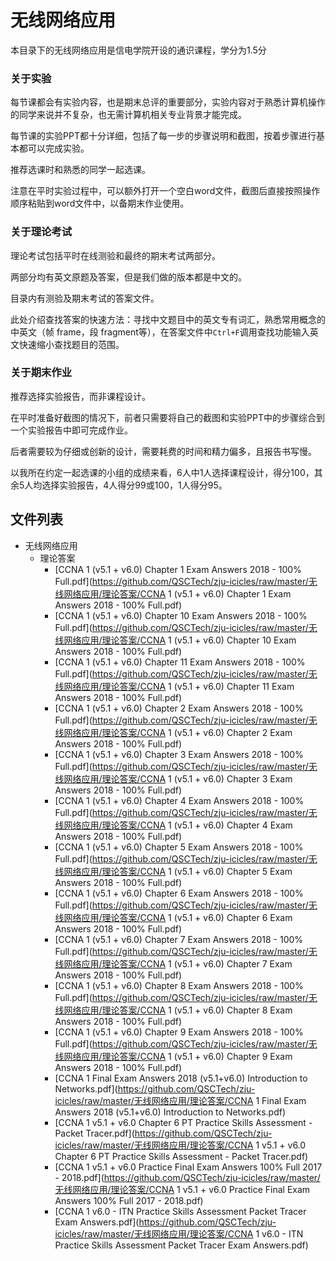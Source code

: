 # 无线网络应用

本目录下的无线网络应用是信电学院开设的通识课程，学分为1.5分

### 关于实验

每节课都会有实验内容，也是期末总评的重要部分，实验内容对于熟悉计算机操作的同学来说并不复杂，也无需计算机相关专业背景才能完成。

每节课的实验PPT都十分详细，包括了每一步的步骤说明和截图，按着步骤进行基本都可以完成实验。

推荐选课时和熟悉的同学一起选课。

注意在平时实验过程中，可以额外打开一个空白word文件，截图后直接按照操作顺序粘贴到word文件中，以备期末作业使用。

### 关于理论考试

理论考试包括平时在线测验和最终的期末考试两部分。

两部分均有英文原题及答案，但是我们做的版本都是中文的。

目录内有测验及期末考试的答案文件。

此处介绍查找答案的快速方法：寻找中文题目中的英文专有词汇，熟悉常用概念的中英文（帧 frame，段 fragment等），在答案文件中`Ctrl+F`调用查找功能输入英文快速缩小查找题目的范围。

### 关于期末作业

推荐选择实验报告，而非课程设计。

在平时准备好截图的情况下，前者只需要将自己的截图和实验PPT中的步骤综合到一个实验报告中即可完成作业。

后者需要较为仔细或创新的设计，需要耗费的时间和精力偏多，且报告书写慢。

以我所在约定一起选课的小组的成绩来看，6人中1人选择课程设计，得分100，其余5人均选择实验报告，4人得分99或100，1人得分95。

## 文件列表

- 无线网络应用
    - 理论答案
        - [CCNA 1 (v5.1 + v6.0) Chapter 1 Exam Answers 2018 - 100% Full.pdf](https://github.com/QSCTech/zju-icicles/raw/master/无线网络应用/理论答案/CCNA 1 (v5.1 + v6.0) Chapter 1 Exam Answers 2018 - 100% Full.pdf)
        - [CCNA 1 (v5.1 + v6.0) Chapter 10 Exam Answers 2018 - 100% Full.pdf](https://github.com/QSCTech/zju-icicles/raw/master/无线网络应用/理论答案/CCNA 1 (v5.1 + v6.0) Chapter 10 Exam Answers 2018 - 100% Full.pdf)
        - [CCNA 1 (v5.1 + v6.0) Chapter 11 Exam Answers 2018 - 100% Full.pdf](https://github.com/QSCTech/zju-icicles/raw/master/无线网络应用/理论答案/CCNA 1 (v5.1 + v6.0) Chapter 11 Exam Answers 2018 - 100% Full.pdf)
        - [CCNA 1 (v5.1 + v6.0) Chapter 2 Exam Answers 2018 - 100% Full.pdf](https://github.com/QSCTech/zju-icicles/raw/master/无线网络应用/理论答案/CCNA 1 (v5.1 + v6.0) Chapter 2 Exam Answers 2018 - 100% Full.pdf)
        - [CCNA 1 (v5.1 + v6.0) Chapter 3 Exam Answers 2018 - 100% Full.pdf](https://github.com/QSCTech/zju-icicles/raw/master/无线网络应用/理论答案/CCNA 1 (v5.1 + v6.0) Chapter 3 Exam Answers 2018 - 100% Full.pdf)
        - [CCNA 1 (v5.1 + v6.0) Chapter 4 Exam Answers 2018 - 100% Full.pdf](https://github.com/QSCTech/zju-icicles/raw/master/无线网络应用/理论答案/CCNA 1 (v5.1 + v6.0) Chapter 4 Exam Answers 2018 - 100% Full.pdf)
        - [CCNA 1 (v5.1 + v6.0) Chapter 5 Exam Answers 2018 - 100% Full.pdf](https://github.com/QSCTech/zju-icicles/raw/master/无线网络应用/理论答案/CCNA 1 (v5.1 + v6.0) Chapter 5 Exam Answers 2018 - 100% Full.pdf)
        - [CCNA 1 (v5.1 + v6.0) Chapter 6 Exam Answers 2018 - 100% Full.pdf](https://github.com/QSCTech/zju-icicles/raw/master/无线网络应用/理论答案/CCNA 1 (v5.1 + v6.0) Chapter 6 Exam Answers 2018 - 100% Full.pdf)
        - [CCNA 1 (v5.1 + v6.0) Chapter 7 Exam Answers 2018 - 100% Full.pdf](https://github.com/QSCTech/zju-icicles/raw/master/无线网络应用/理论答案/CCNA 1 (v5.1 + v6.0) Chapter 7 Exam Answers 2018 - 100% Full.pdf)
        - [CCNA 1 (v5.1 + v6.0) Chapter 8 Exam Answers 2018 - 100% Full.pdf](https://github.com/QSCTech/zju-icicles/raw/master/无线网络应用/理论答案/CCNA 1 (v5.1 + v6.0) Chapter 8 Exam Answers 2018 - 100% Full.pdf)
        - [CCNA 1 (v5.1 + v6.0) Chapter 9 Exam Answers 2018 - 100% Full.pdf](https://github.com/QSCTech/zju-icicles/raw/master/无线网络应用/理论答案/CCNA 1 (v5.1 + v6.0) Chapter 9 Exam Answers 2018 - 100% Full.pdf)
        - [CCNA 1 Final Exam Answers 2018 (v5.1+v6.0) Introduction to Networks.pdf](https://github.com/QSCTech/zju-icicles/raw/master/无线网络应用/理论答案/CCNA 1 Final Exam Answers 2018 (v5.1+v6.0) Introduction to Networks.pdf)
        - [CCNA 1 v5.1 + v6.0 Chapter 6 PT Practice Skills Assessment - Packet Tracer.pdf](https://github.com/QSCTech/zju-icicles/raw/master/无线网络应用/理论答案/CCNA 1 v5.1 + v6.0 Chapter 6 PT Practice Skills Assessment - Packet Tracer.pdf)
        - [CCNA 1 v5.1 + v6.0 Practice Final Exam Answers 100% Full 2017 - 2018.pdf](https://github.com/QSCTech/zju-icicles/raw/master/无线网络应用/理论答案/CCNA 1 v5.1 + v6.0 Practice Final Exam Answers 100% Full 2017 - 2018.pdf)
        - [CCNA 1 v6.0 - ITN Practice Skills Assessment Packet Tracer Exam Answers.pdf](https://github.com/QSCTech/zju-icicles/raw/master/无线网络应用/理论答案/CCNA 1 v6.0 - ITN Practice Skills Assessment Packet Tracer Exam Answers.pdf)
